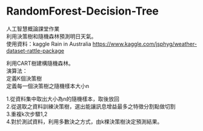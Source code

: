 # RandomForest-Decision-Tree

人工智慧概論課堂作業  
利用決策樹和隨機森林預測明日天氣。  
使用資料：kaggle Rain in Australia
https://www.kaggle.com/jsphyg/weather-dataset-rattle-package  

利用CART樹建構隨機森林。  
演算法：  
定義K個決策樹  
定義每一個決策樹之隨機樣本大小n  
  
1.從資料集中取出大小為n的隨機樣本，取後放回  
2.從選取之資料訓練決策樹，選出能讓訊息增益最多之特徵分割點做切割  
3.重複k次步驟1,2  
4.對於測試資料，利用多數決之方式，由k棵決策樹決定預測結果。

